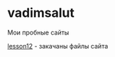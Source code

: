 

# vadimsalut
Мои пробные сайты

[lesson12](vadimsalut.github.io/github/index.html) - закачаны файлы сайта
